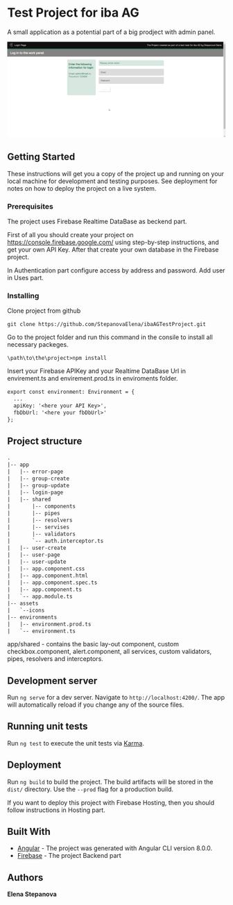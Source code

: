 # Test Project for iba AG

A small application as a potential part of a big prodject with admin panel.

![Project illustration](https://github.com/StepanovaElena/ibaAGTestProject/blob/master/08uM5tinj9.gif)


## Getting Started

These instructions will get you a copy of the project up and running on your local machine for development and testing purposes. See deployment for notes on how to deploy the project on a live system.

### Prerequisites

The project uses Firebase Realtime DataBase as beckend part. 

First of all you should create your project on https://console.firebase.google.com/ using step-by-step instructions, and get your own API Key. After that create your own database in the Firebase project. 

In Authentication part configure access by address and password. Add user in Uses part.

### Installing

Clone project from github

```
git clone https://github.com/StepanovaElena/ibaAGTestProject.git
```

Go to the project folder and run this command in the consile to install all necessary packeges.

```
\path\to\the\project>npm install
```

Insert your Firebase APIKey and your Realtime DataBase Url in envirement.ts and envirement.prod.ts in enviroments folder.

```
export const environment: Environment = {
  ...
  apiKey: '<here your API Key>',
  fbDbUrl: '<here your fbDbUrl>'
};
```

## Project structure

```
.
|-- app
|   |-- error-page
|   |-- group-create
|   |-- group-update
|   |-- login-page
|   |-- shared
|       |-- components
|       |-- pipes
|       |-- resolvers
|       |-- servises
|       |-- validators
|       `-- auth.interceptor.ts
|   |-- user-create
|   |-- user-page
|   |-- user-update
|   |-- app.component.css
|   |-- app.component.html
|   |-- app.component.spec.ts
|   |-- app.component.ts
|   `-- app.module.ts
|-- assets
|   `--icons
|-- environments
|   |-- environment.prod.ts
|   `-- environment.ts
```

app/shared - contains the basic lay-out component, custom checkbox.component, alert.component, all services, custom validators, pipes, resolvers and interceptors.

## Development server

Run `ng serve` for a dev server. Navigate to `http://localhost:4200/`. The app will automatically reload if you change any of the source files.

## Running unit tests

Run `ng test` to execute the unit tests via [Karma](https://karma-runner.github.io).

## Deployment

Run `ng build` to build the project. The build artifacts will be stored in the `dist/` directory. Use the `--prod` flag for a production build.

If you want to deploy this project with Firebase Hosting, then you should follow instructions in Hosting part.

## Built With

* [Angular](http://https://angular.io//) - The project was generated with Angular CLI version 8.0.0.
* [Firebase](https://console.firebase.google.com) - The project Backend part

## Authors

**Elena Stepanova** 
